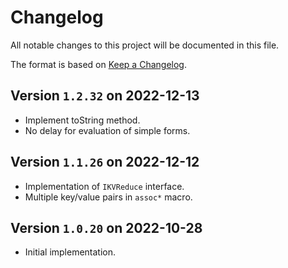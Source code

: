 # Changelog

All notable changes to this project will be documented in this file.

The format is based on [Keep a Changelog](https://keepachangelog.com/en/1.0.0/).

## Version `1.2.32` on 2022-12-13

- Implement toString method.
- No delay for evaluation of simple forms.

## Version `1.1.26` on 2022-12-12

- Implementation of `IKVReduce` interface.
- Multiple key/value pairs in `assoc*` macro.

## Version `1.0.20` on 2022-10-28

- Initial implementation.
